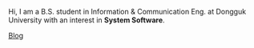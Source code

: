 Hi, I am a B.S. student in Information & Communication Eng. at Dongguk University with an interest in **System Software**.

[Blog](https://compile.at)
